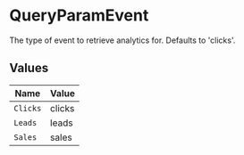 # QueryParamEvent

The type of event to retrieve analytics for. Defaults to 'clicks'.


## Values

| Name     | Value    |
| -------- | -------- |
| `Clicks` | clicks   |
| `Leads`  | leads    |
| `Sales`  | sales    |